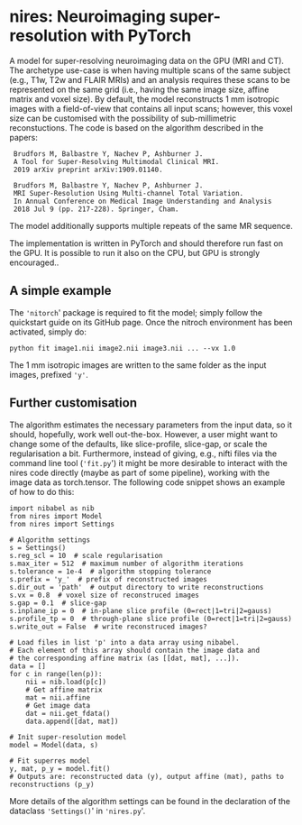 # nires: Neuroimaging super-resolution with PyTorch

A model for super-resolving neuroimaging data on the GPU (MRI and CT). The archetype use-case is when having multiple scans of the same subject (e.g., T1w, T2w and FLAIR MRIs) and an analysis requires these scans to be represented on the same grid (i.e., having the same image size, affine matrix and voxel size). By default, the model reconstructs 1 mm isotropic images with a field-of-view that contains all input scans; however, this voxel size can be customised with the possibility of sub-millimetric reconstuctions. The code is based on the algorithm described in the papers:

     Brudfors M, Balbastre Y, Nachev P, Ashburner J.
     A Tool for Super-Resolving Multimodal Clinical MRI.
     2019 arXiv preprint arXiv:1909.01140.     
     
     Brudfors M, Balbastre Y, Nachev P, Ashburner J.
     MRI Super-Resolution Using Multi-channel Total Variation.
     In Annual Conference on Medical Image Understanding and Analysis
     2018 Jul 9 (pp. 217-228). Springer, Cham.   
     
The model additionally supports multiple repeats of the same MR sequence.

The implementation is written in PyTorch and should therefore run fast on the GPU. It is possible to run it also on the CPU, but GPU is strongly encouraged..

## A simple example

The `'nitorch`' package is required to fit the model; simply follow the quickstart guide on its GitHub page. Once the nitroch environment has been activated, simply do:
```
python fit image1.nii image2.nii image3.nii ... --vx 1.0
```
The 1 mm isotropic images are written to the same folder as the input images, prefixed `'y'`.

## Further customisation

The algorithm estimates the necessary parameters from the input data, so it should, hopefully, work well out-the-box. However, a user might want to change some of the defaults, like slice-profile, slice-gap, or scale the regularisation a bit. Furthermore, instead of giving, e.g., nifti files via the command line tool (`'fit.py`') it might be more desirable to interact with the nires code directly (maybe as part of some pipeline), working with the image data as torch.tensor. The following code snippet shows an example of how to do this:
```
import nibabel as nib
from nires import Model
from nires import Settings

# Algorithm settings
s = Settings()
s.reg_scl = 10  # scale regularisation
s.max_iter = 512  # maximum number of algorithm iterations
s.tolerance = 1e-4  # algorithm stopping tolerance
s.prefix = 'y_'  # prefix of reconstructed images
s.dir_out = 'path'  # output directory to write reconstructions
s.vx = 0.8  # voxel size of reconstruced images
s.gap = 0.1  # slice-gap
s.inplane_ip = 0  # in-plane slice profile (0=rect|1=tri|2=gauss)
s.profile_tp = 0  # through-plane slice profile (0=rect|1=tri|2=gauss)
s.write_out = False  # write reconstruced images?

# Load files in list 'p' into a data array using nibabel.
# Each element of this array should contain the image data and
# the corresponding affine matrix (as [[dat, mat], ...]).
data = []
for c in range(len(p)):
    nii = nib.load(p[c])
    # Get affine matrix
    mat = nii.affine
    # Get image data
    dat = nii.get_fdata()
    data.append([dat, mat])

# Init super-resolution model
model = Model(data, s)

# Fit superres model
y, mat, p_y = model.fit()
# Outputs are: reconstructed data (y), output affine (mat), paths to reconstructions (p_y)
```
More details of the algorithm settings can be found in the declaration of the dataclass `'Settings()`' in `'nires.py`'.
